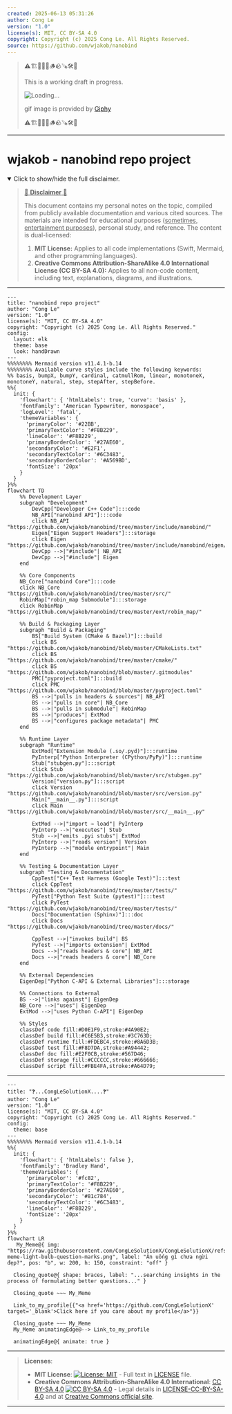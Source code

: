 ```yaml
---
created: 2025-06-13 05:31:26
author: Cong Le
version: "1.0"
license(s): MIT, CC BY-SA 4.0
copyright: Copyright (c) 2025 Cong Le. All Rights Reserved.
source: https://github.com/wjakob/nanobind
---
```



> ⚠️🏗️🚧🦺🧱🪵🪨🪚🛠️👷
> 
> This is a working draft in progress.
> 
> ![Loading...](https://media0.giphy.com/media/v1.Y2lkPTc5MGI3NjExZmdoYWhxb3c2NmR6OGZoMzN5NWxqNjJmbmVxd3U0NDFobjc4ZHdvNyZlcD12MV9pbnRlcm5hbF9naWZfYnlfaWQmY3Q9Zw/xUA7bjPYcgAvwq5CKc/giphy.gif)
> 
> gif image is provided by [Giphy](https://giphy.com)
> 
> ⚠️🏗️🚧🦺🧱🪵🪨🪚🛠️👷

----


# wjakob - nanobind repo project
<details open>
<summary>Click to show/hide the full disclaimer.</summary>
   
> <ins>📢 **Disclaimer** 🚨</ins>
>
> This document contains my personal notes on the topic,
> compiled from publicly available documentation and various cited sources.
> The materials are intended for educational purposes (<ins>sometimes, entertainment purposes</ins>), personal study, and reference.
> The content is dual-licensed:
> 1. **MIT License:** Applies to all code implementations (Swift, Mermaid, and other programming languages).
> 2. **Creative Commons Attribution-ShareAlike 4.0 International License (CC BY-SA 4.0):** Applies to all non-code content, including text, explanations, diagrams, and illustrations.

</details>


----

```mermaid
---
title: "nanobind repo project"
author: "Cong Le"
version: "1.0"
license(s): "MIT, CC BY-SA 4.0"
copyright: "Copyright (c) 2025 Cong Le. All Rights Reserved."
config:
  layout: elk
  theme: base
  look: handDrawn
---
%%%%%%%% Mermaid version v11.4.1-b.14
%%%%%%%% Available curve styles include the following keywords:
%% basis, bumpX, bumpY, cardinal, catmullRom, linear, monotoneX, monotoneY, natural, step, stepAfter, stepBefore.
%%{
  init: {
    'flowchart': { 'htmlLabels': true, 'curve': 'basis' },
    'fontFamily': 'American Typewriter, monospace',
    'logLevel': 'fatal',
    'themeVariables': {
      'primaryColor': '#22BB',
      'primaryTextColor': '#F8B229',
      'lineColor': '#F8B229',
      'primaryBorderColor': '#27AE60',
      'secondaryColor': '#E2F1',
      'secondaryTextColor': '#6C3483',
      'secondaryBorderColor': '#A569BD',
      'fontSize': '20px'
    }
  }
}%%
flowchart TD
    %% Development Layer
    subgraph "Development"
        DevCpp["Developer C++ Code"]:::code
        NB_API["nanobind API"]:::code
        click NB_API "https://github.com/wjakob/nanobind/tree/master/include/nanobind/"
        Eigen["Eigen Support Headers"]:::storage
        click Eigen "https://github.com/wjakob/nanobind/tree/master/include/nanobind/eigen/"
        DevCpp -->|"#include"| NB_API
        DevCpp -->|"#include"| Eigen
    end

    %% Core Components
    NB_Core["nanobind Core"]:::code
    click NB_Core "https://github.com/wjakob/nanobind/tree/master/src/"
    RobinMap["robin_map Submodule"]:::storage
    click RobinMap "https://github.com/wjakob/nanobind/tree/master/ext/robin_map/"

    %% Build & Packaging Layer
    subgraph "Build & Packaging"
        BS["Build System (CMake & Bazel)"]:::build
        click BS "https://github.com/wjakob/nanobind/blob/master/CMakeLists.txt"
        click BS "https://github.com/wjakob/nanobind/tree/master/cmake/"
        click BS "https://github.com/wjakob/nanobind/blob/master/.gitmodules"
        PMC["pyproject.toml"]:::build
        click PMC "https://github.com/wjakob/nanobind/blob/master/pyproject.toml"
        BS -->|"pulls in headers & sources"| NB_API
        BS -->|"pulls in core"| NB_Core
        BS -->|"pulls in submodule"| RobinMap
        BS -->|"produces"| ExtMod
        BS -->|"configures package metadata"| PMC
    end

    %% Runtime Layer
    subgraph "Runtime"
        ExtMod["Extension Module (.so/.pyd)"]:::runtime
        PyInterp["Python Interpreter (CPython/PyPy)"]:::runtime
        Stub["stubgen.py"]:::script
        click Stub "https://github.com/wjakob/nanobind/blob/master/src/stubgen.py"
        Version["version.py"]:::script
        click Version "https://github.com/wjakob/nanobind/blob/master/src/version.py"
        Main["__main__.py"]:::script
        click Main "https://github.com/wjakob/nanobind/blob/master/src/__main__.py"

        ExtMod -->|"import → load"| PyInterp
        PyInterp -->|"executes"| Stub
        Stub -->|"emits .pyi stubs"| ExtMod
        PyInterp -->|"reads version"| Version
        PyInterp -->|"module entrypoint"| Main
    end

    %% Testing & Documentation Layer
    subgraph "Testing & Documentation"
        CppTest["C++ Test Harness (Google Test)"]:::test
        click CppTest "https://github.com/wjakob/nanobind/tree/master/tests/"
        PyTest["Python Test Suite (pytest)"]:::test
        click PyTest "https://github.com/wjakob/nanobind/tree/master/tests/"
        Docs["Documentation (Sphinx)"]:::doc
        click Docs "https://github.com/wjakob/nanobind/tree/master/docs/"

        CppTest -->|"invokes build"| BS
        PyTest -->|"imports extension"| ExtMod
        Docs -->|"reads headers & core"| NB_API
        Docs -->|"reads headers & core"| NB_Core
    end

    %% External Dependencies
    EigenDep["Python C-API & External Libraries"]:::storage

    %% Connections to External
    BS -->|"links against"| EigenDep
    NB_Core -->|"uses"| EigenDep
    ExtMod -->|"uses Python C-API"| EigenDep

    %% Styles
    classDef code fill:#D0E1F9,stroke:#4A90E2;
    classDef build fill:#C6E5B3,stroke:#3C763D;
    classDef runtime fill:#FDEBC4,stroke:#8A6D3B;
    classDef test fill:#F8D7DA,stroke:#A94442;
    classDef doc fill:#E2F0CB,stroke:#567D46;
    classDef storage fill:#CCCCCC,stroke:#666666;
    classDef script fill:#FBE4FA,stroke:#A64D79;
```

----


```mermaid
---
title: "❓...CongLeSolutionX....❓"
author: "Cong Le"
version: "1.0"
license(s): "MIT, CC BY-SA 4.0"
copyright: "Copyright (c) 2025 Cong Le. All Rights Reserved."
config:
  theme: base
---
%%%%%%%% Mermaid version v11.4.1-b.14
%%{
  init: {
    'flowchart': { 'htmlLabels': false },
    'fontFamily': 'Bradley Hand',
    'themeVariables': {
      'primaryColor': '#fc82',
      'primaryTextColor': '#F8B229',
      'primaryBorderColor': '#27AE60',
      'secondaryColor': '#81c784',
      'secondaryTextColor': '#6C3483',
      'lineColor': '#F8B229',
      'fontSize': '20px'
    }
  }
}%%
flowchart LR
   My_Meme@{ img: "https://raw.githubusercontent.com/CongLeSolutionX/CongLeSolutionX/refs/heads/main/assets/images/My-meme-light-bulb-question-marks.png", label: "Ăn uống gì chưa ngừi đẹp?", pos: "b", w: 200, h: 150, constraint: "off" }

  Closing_quote@{ shape: braces, label: "...searching insights in the process of formulating better questions..." }

  Closing_quote ~~~ My_Meme
    
  Link_to_my_profile{{"<a href='https://github.com/CongLeSolutionX' target='_blank'>Click here if you care about my profile</a>"}}

  Closing_quote ~~~ My_Meme
  My_Meme animatingEdge@--> Link_to_my_profile
  
  animatingEdge@{ animate: true }

```

---
><b>Licenses</b>:
>
>- <b>MIT License</b>:  [![License: MIT](https://img.shields.io/badge/License-MIT-yellow.svg)](LICENSE) - Full text in [LICENSE](LICENSE) file.
>- <b>Creative Commons Attribution-ShareAlike 4.0 International</b>: [CC BY-SA 4.0](https://creativecommons.org/licenses/by-sa/4.0/) [![CC BY-SA 4.0](https://licensebuttons.net/l/by-sa/4.0/88x31.png)](https://creativecommons.org/licenses/by-sa/4.0/) - Legal details in [LICENSE-CC-BY-SA-4.0](THE_PAST/LICENSE-CC-BY-SA-4.0) and at [Creative Commons official site](https://creativecommons.org/licenses/by-sa/4.0/).
>
---
